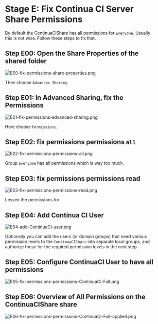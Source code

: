 # Stage E: Fix Continua CI Server Share Permissions

By default the ContinuaCIShare has all permissions for `Everyone`. Usually this is not wise. Follow these steps to fix that.

## Step E00: Open the Share Properties of the shared folder
![E00-fix-permissions-share-properties.png](Stage-E-Continua-CI-Fix-Continua-Server-Share-Permissions\E00-fix-permissions-share-properties.png)

Then choose `Advances Sharing`.

## Step E01: In Advanced Sharing, fix the Permissions
![E01-fix-permissions-advanced-sharing.png](Stage-E-Continua-CI-Fix-Continua-Server-Share-Permissions\E01-fix-permissions-advanced-sharing.png)

Here choose `Permissions`.

## Step E02: fix permissions permissions `all`
![E02-fix-permissions-permissions-all.png](Stage-E-Continua-CI-Fix-Continua-Server-Share-Permissions\E02-fix-permissions-permissions-all.png)

Group `Everyone` has all permissions which is way too much. 

## Step E03: fix permissions permissions read
![E03-fix-permissions-permissions-read.png](Stage-E-Continua-CI-Fix-Continua-Server-Share-Permissions\E03-fix-permissions-permissions-read.png)

Lessen the permissions for 

## Step E04: Add Continua CI User
![E04-add-ContinuaCI-user.png](Stage-E-Continua-CI-Fix-Continua-Server-Share-Permissions\E04-add-ContinuaCI-user.png)

Optionally you can add the users (or domain groups) that need various permission levels to the `ContinuaCIShare` into separate local groups, and authorize these for the required permission levels in the next step.

## Step E05: Configure ContinuaCI User to have all permissions
![E05-fix-permissions-permissions-ContinuaCI-Full.png](Stage-E-Continua-CI-Fix-Continua-Server-Share-Permissions\E05-fix-permissions-permissions-ContinuaCI-Full.png)

## Step E06: Overview of All Permissions on the ContinuaCIShare share
![E06-fix-permissions-permissions-ContinuaCI-Full-applied.png](Stage-E-Continua-CI-Fix-Continua-Server-Share-Permissions\E06-fix-permissions-permissions-ContinuaCI-Full-applied.png)
